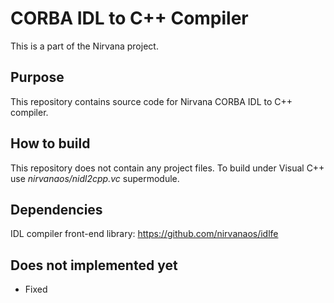 # CORBA IDL to C++ Compiler

This is a part of the Nirvana project.

## Purpose

This repository contains source code for Nirvana CORBA IDL to C++ compiler.

## How to build
This repository does not contain any project files.
To build under Visual C++ use *nirvanaos/nidl2cpp.vc* supermodule.

## Dependencies

IDL compiler front-end library: https://github.com/nirvanaos/idlfe

## Does not implemented yet
* Fixed
